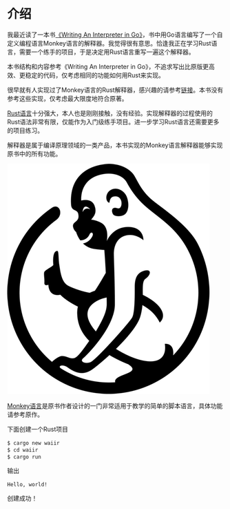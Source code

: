 # 介绍

我最近读了一本书[《Writing An Interpreter in Go》](https://interpreterbook.com)，书中用Go语言编写了一个自定义编程语言Monkey语言的解释器。我觉得很有意思。恰逢我正在学习Rust语言，需要一个练手的项目，于是决定用Rust语言重写一遍这个解释器。

本书结构和内容参考《Writing An Interpreter in Go》，不追求写出比原版更高效、更稳定的代码，仅考虑相同的功能如何用Rust来实现。

很早就有人实现过了Monkey语言的Rust解释器，感兴趣的请参考[链接](https://github.com/tsuyoshiwada/rs-monkey-lang)。本书没有参考这些实现，仅考虑最大限度地符合原著。

[Rust语言](https://www.rust-lang.org)十分强大，本人也是刚刚接触，没有经验。实现解释器的过程使用的Rust语法非常有限，仅能作为入门级练手项目。进一步学习Rust语言还需要更多的项目练习。

解释器是属于编译原理领域的一类产品，本书实现的Monkey语言解释器能够实现原书中的所有功能。

![Monkey语言官方Logo](image/logo.png "Monkey语言官方Logo")

[Monkey语言](https://monkeylang.org)是原书作者设计的一门非常适用于教学的简单的脚本语言，具体功能请参考原作。

下面创建一个Rust项目
```
$ cargo new waiir
$ cd waiir
$ cargo run
```
输出
```
Hello, world!
```
创建成功！